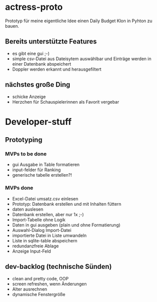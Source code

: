 # actress-proto
Prototyp für meine eigentliche Idee einen Daily Budget Klon in Pyhton zu bauen.

## Bereits unterstützte Features
- es gibt eine gui ;-)
- simple csv-Datei aus Dateisytem auswählbar und Einträge werden in einer Datenbank abspeichert
- Doppler werden erkannt und herausgefiltert

## nächstes große Ding
- schicke Anzeige
- Herzchen für Schauspielerinnen als Favorit vergebar

# Developer-stuff
## Prototyping
### MVPs to be done
- gui Ausgabe in Table formatieren
- input-felder für Ranking
- generische tabelle erstellen?!

### MVPs done
- Excel-Datei umsatz.csv einlesen
- Prototyp: Datenbank erstellen und mit Inhalten füttern
- daten auslesen
- Datenbank erstellen, aber nur 1x ;-)
- Import-Tabelle ohne Logik
- Daten in gui ausgeben (plain und ohne Formatierung)
- Auswahl-Dialog Import-Datei
- importierte Datei in Liste umwandeln
- Liste in sqlite-table abspeichern
- redundanzfreie Ablage
- Anzeige Input-Feld

## dev-backlog (technische Sünden)
- clean and pretty code, OOP
- screen refreshen, wenn Änderungen
- Alter ausrechnen
- dynamische Fenstergröße
